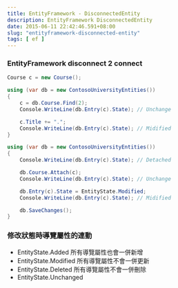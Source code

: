 ```yaml
---
title: EntityFramework - DisconnectedEntity
description: EntityFramework DisconnectedEntity
date: 2015-06-11 22:42:46.591+08:00
slug: "entityframework-disconnected-entity"
tags: [ ef ]
---
```


### EntityFramework disconnect 2 connect

```csharp
Course c = new Course();

using (var db = new ContosoUniversityEntities())  
{
    c = db.Course.Find(2);
    Console.WriteLine(db.Entry(c).State); // Unchange

    c.Title += ".";
    Console.WriteLine(db.Entry(c).State); // Midified
}

using (var db = new ContosoUniversityEntities())  
{
    Console.WriteLine(db.Entry(c).State); // Detached               

    db.Course.Attach(c);
    Console.WriteLine(db.Entry(c).State); // Unchange

    db.Entry(c).State = EntityState.Modified;
    Console.WriteLine(db.Entry(c).State); // Midified

    db.SaveChanges();
}
```

### 修改狀態時導覽屬性的連動

- EntityState.Added 所有導覽屬性也會一併新增
- EntityState.Modified 所有導覽屬性不會一併更新
- EntityState.Deleted 所有導覽屬性不會一併刪除
- EntityState.Unchanged